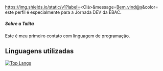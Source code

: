 https://img.shields.io/static/v1?label=<Olá>&message=<Bem_vind@s>&color=<red>
este perfil é especialmente para a Jornada DEV da EBAC. 

##### Sobre a Talita
Este é meu primeiro contato com linguagem de programação.

## Linguagens utilizadas 


[![Top Langs](https://github-readme-stats.vercel.app/api/top-langs/?username=TalitaPereiraB&Layout=true)](https://github.com/anuraghazra/github-readme-stats)


